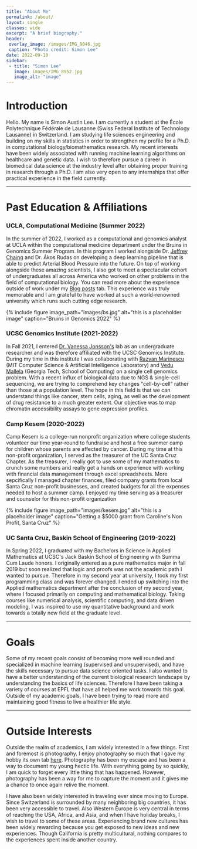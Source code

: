 ```yaml
---
title: "About Me"
permalink: /about/
layout: single
classes: wide
excerpt: "A brief biography."
header:
 overlay_image: /images/IMG_9046.jpg
 caption: "Photo credit: Simon Lee"
date: 2022-09-10
sidebar:
 - title: "Simon Lee"
   image: images/IMG_8952.jpg
   image_alt: "image"
---
```


# Introduction
 
Hello. My name is Simon Austin Lee. I am currently a student at the École Polytechnique Fédérale de Lausanne (Swiss Federal Institute of Technology Lausanne) in Switzerland. I am studying life sciences engineering and building on my skills in statistics in order to strengthen my profile for a Ph.D. in computational biology/biomathematics research. My recent interests have been widely associated with running  machine learning algorithms on healthcare and genetic data. I wish to therefore pursue a career in biomedical data science at the industry level after obtaining proper training in research through a Ph.D. I am also very open to any internships that offer practical experience in the field currently.
 
---
 
# Past Education & Affiliations
 
### UCLA, Computational Medicine (Summer 2022)
 
In the summer of 2022, I worked as a computational and genomics analyst at UCLA within the computational medicine department under the Bruins in Genomics Summer Program. In this program I worked alongside Dr. [Jeffrey Chaing](https://compmed.ucla.edu/member/chiang-phd) and Dr. Ákos Rudas on developing a deep learning pipeline that is able to predict Arterial Blood Pressure into the future. On top of working alongside these amazing scientists, I also got to meet a spectacular cohort of undergraduates all across America who worked on other problems in the field of computational biology. You can read more about the experience outside of work under my [Blog posts](https://simonlee711.github.io/blog/) tab. This experience was truly memorable and I am grateful to have worked at such a world-renowned university which runs such cutting edge research.
 
{% include figure image_path="images/bs.jpg" alt="this is a placeholder image" caption="Bruins in Genomics 2022" %}
 
### UCSC Genomics Institute (2021-2022)
 
In Fall 2021, I entered [Dr. Vanessa Jonsson's](https://jonssonlab.com/) lab as an undergraduate researcher and was therefore affiliated with the UCSC Genomics Institute. During my time in this institute I was collaborating with [Razvan Marinescu](http://www.mit.edu/~razvan/) (MIT Computer Science & Artificial Intelligence Laboratory) and [Vedu Mallela](https://people.csail.mit.edu/vmallela/) (Georgia Tech, School of Computing) on a single cell genomics problem. With a recent influx of biological data due to NGS & single-cell sequencing, we are trying to comprehend key changes "cell-by-cell" rather than those at a population level. The hope in this field is that we can understand things like cancer, stem cells, aging, as well as the development of drug resistance to a much greater extent. Our objective was to map chromatin accessibility assays to gene expression profiles.
 
### Camp Kesem (2020-2022)

Camp Kesem is a college-run nonprofit organization where college students volunteer our time year-round to fundraise and host a free summer camp for children whose parents are affected by cancer. During my time at this non-profit organization, I served as the treasurer of the UC Santa Cruz Chapter. As the treasurer, I really got to use some of my mathematics to crunch some numbers and really get a hands on experience with working with financial data management through excel spreadsheets. More sepcifically I managed chapter finances, filed company grants from local Santa Cruz non-profit businesses, and created budgets for all the expenses needed to host a summer camp. I enjoyed my time serving as a treasurer and counselor for this non-profit organization

{% include figure image_path="images/kesem.jpg" alt="this is a placeholder image" caption="Getting a $5000 grant from Caroline's Non Profit, Santa Cruz" %}

 
### UC Santa Cruz, Baskin School of Engineering (2019-2022)
 
In Spring 2022, I graduated with my Bachelors in Science in Applied Mathematics at UCSC's Jack Baskin School of Engineering with Summa Cum Laude honors. I originally entered as a pure mathematics major in fall 2019 but soon realized that logic and proofs was not the academic path I wanted to pursue. Therefore in my second year at university, I took my first programming class and was forever changed. I ended up switching into the Applied mathematics department after the conclusion of my second year, where I focused primarily on computing and mathematical biology. Taking courses like numerical analysis, scientific computing, and data driven modeling, I was inspired to use my quantitative background and work towards a totally new field at the graduate level.
 
<!---{% include figure image_path="images/AM.jpg" alt="this is a placeholder image" caption="Applied Mathematics Pi Party" %}-->
 
 
---
 
# Goals
 
Some of my recent goals consist of becoming more well rounded and specialized in machine learning (supervised and unsupervised), and have the skills necessary to pursue data science oriented tasks. I also wanted to have a better understanding of the current biological research landscape by understanding the basics of life sciences. Therefore I have been taking a variety of courses at EPFL that have all helped me work towards this goal. Outside of my academic goals, I have been trying to read more and maintaining good fitness to live a healthier life style.
 
---
 
# Outside Interests
 
Outside the realm of academics, I am widely interested in a few things. First and foremost is photography. I enjoy photography so much that I gave my hobby its own tab [here](https://simonlee711.github.io/photos/). Photography has been my escape and has been a way to document my young hectic life. With everything going by so quickly, I am quick to forget every little thing that has happened. However, photography has been a way for me to capture the moment and it gives me a chance to once again relive the moment.
 
I have also been widely interested in traveling ever since moving to Europe. Since Switzerland is surrounded by many neighboring big countries, it has been very accessible to travel. Also Western Europe is very central in terms of reaching the USA, Africa, and Asia, and when I have holiday breaks, I wish to travel to some of these areas. Experiencing brand new cultures has been widely rewarding because you get exposed to new ideas and new experiences. Though California is pretty multicultural, nothing compares to the experiences spent inside another country. 
 

 
 
 

